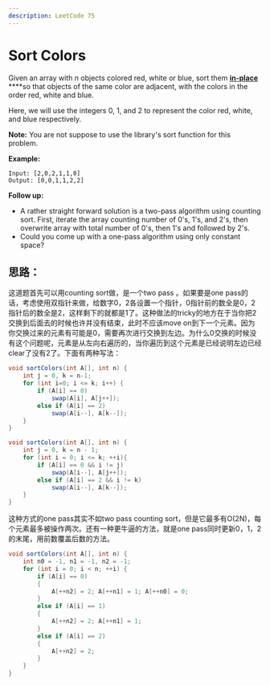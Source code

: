 ```yaml
---
description: LeetCode 75
---
```


# Sort Colors

Given an array with _n_ objects colored red, white or blue, sort them [**in-place**](https://en.wikipedia.org/wiki/In-place_algorithm) ****so that objects of the same color are adjacent, with the colors in the order red, white and blue.

Here, we will use the integers 0, 1, and 2 to represent the color red, white, and blue respectively.

**Note:** You are not suppose to use the library's sort function for this problem.

**Example:**

```text
Input: [2,0,2,1,1,0]
Output: [0,0,1,1,2,2]
```

**Follow up:**

* A rather straight forward solution is a two-pass algorithm using counting sort.  First, iterate the array counting number of 0's, 1's, and 2's, then overwrite array with total number of 0's, then 1's and followed by 2's.
* Could you come up with a one-pass algorithm using only constant space?

## 思路：

这道题首先可以用counting sort做，是一个two pass 。如果要是one pass的话，考虑使用双指针来做，给数字0，2各设置一个指针，0指针前的数全是0，2指针后的数全是2，这样剩下的就都是1了。这种做法的tricky的地方在于当你把2交换到后面去的时候也许并没有结束，此时不应该move on到下一个元素。因为你交换过来的元素有可能是0，需要再次进行交换到左边。为什么0交换的时候没有这个问题呢，元素是从左向右遍历的，当你遍历到这个元素是已经说明左边已经clear了没有2了。下面有两种写法：

```java
void sortColors(int A[], int n) {
    int j = 0, k = n-1;
    for (int i=0; i <= k; i++) {
        if (A[i] == 0)
            swap(A[i], A[j++]);
        else if (A[i] == 2)
            swap(A[i--], A[k--]);
    }
}
```

```java
void sortColors(int A[], int n) {
    int j = 0, k = n - 1;
    for (int i = 0; i <= k; ++i){
        if (A[i] == 0 && i != j)
            swap(A[i--], A[j++]);
        else if (A[i] == 2 && i != k)
            swap(A[i--], A[k--]);
    }
}
```

这种方式的one pass其实不如two pass counting sort，但是它最多有O\(2N\)，每个元素最多被操作两次。还有一种更牛逼的方法，就是one pass同时更新0，1，2的末尾，用前数覆盖后数的方法。

```java
void sortColors(int A[], int n) {
    int n0 = -1, n1 = -1, n2 = -1;
    for (int i = 0; i < n; ++i) {
        if (A[i] == 0) 
        {
            A[++n2] = 2; A[++n1] = 1; A[++n0] = 0;
        }
        else if (A[i] == 1) 
        {
            A[++n2] = 2; A[++n1] = 1;
        }
        else if (A[i] == 2) 
        {
            A[++n2] = 2;
        }
    }
}
```

